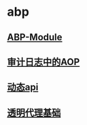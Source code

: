# abp

## [ABP-Module](./abpmodule.html)

## [审计日志中的AOP](./aopinaudit.html)

## [动态api](./dynamicwebapi.html)

## [透明代理基础](./transparentproxy.html)
